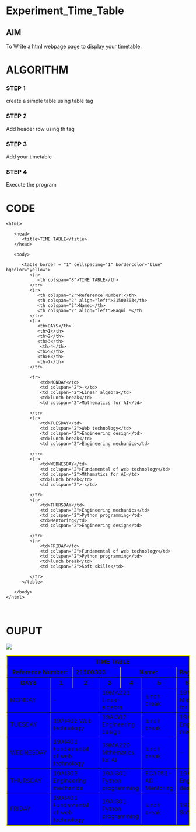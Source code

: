 # Experiment_Time_Table

## AIM
To Write a html webpage page to display your timetable.

# ALGORITHM
### STEP 1
create a simple table using table tag
### STEP 2
Add header row using th tag
### STEP 3
Add your timetable
### STEP 4
Execute the program

# CODE
~~~<!DOCTYPE html>
<html>

   <head>
      <title>TIME TABLE</title>
   </head>
	
   <body>

      <table border = "1" cellspacing="1" bordercolor="blue" bgcolor="yellow">
         <tr>
            <th colspan="8">TIME TABLE</th>
         </tr>
         <tr>
            <th colspan="2">Reference Number:</th>
            <th colspan="2" align="left">21500303</th>
            <th colspan="2">Name:</th>
            <th colspan="2" align="left">Ragul M</th
         </tr>
         <tr>
            <th>DAYS</th>
            <th>1</th>
            <th>2</th>
            <th>3</th>
             <th>4</th>
            <th>5</th>
            <th>6</th>
            <th>7</th>
         </tr>
        
         <tr>
             <td>MONDAY</td>
             <td colspan="2">-</td>
             <td colspan="2">Linear algebra</td>
             <td>lunch break</td>
             <td colspan="2">Mathematics for AI</td>
             
         </tr>
         <tr>
             <td>TUESDAY</td>
             <td colspan="2">Web technology</td>
             <td colspan="2">Engineering design</td>
             <td>lunch break</td>
             <td colspan="2">Engineering mechanics</td>
             
         </tr>
         <tr>
             <td>WEDNESDAY</td>
             <td colspan="2">Fundamental of web technology</td>
             <td colspan="2">Mthematics for AI</td>
             <td>lunch break</td>
             <td colspan="2">-</td>
             
         </tr>
         <tr>
             <td>THURSDAY</td>
             <td colspan="2">Engineering mechanics</td>
             <td colspan="2">Python programming</td>
             <td>Mentoring</td>
             <td colspan="2">Engineering design</td>
             
         </tr>
         <tr>
             <td>FRIDAY</td>
             <td colspan="2">Fundamental of web technology</td>
             <td colspan="2">Python programming</td>
             <td>lunch break</td>
             <td colspan="2">Soft skills</td>
             
         </tr>
      </table>
      
   </body>
</html>



~~~
# OUPUT
<!DOCTYPE html>
<html>

   <head>
      
   </head>
	
   <body>

   <table border = "2" cellspacing="1" bordercolor="yellow" bgcolor="blue">
<img src="logo.png">
         <tr>
            <th colspan="8">TIME TABLE</th>
         </tr>
         <tr>
            <th colspan="2">Reference Number:</th>
            <th colspan="2" align="left">21500303</th>
            <th colspan="2">Name:</th>
            <th colspan="2" align="left">Ragul M</th
         </tr>
         <tr>
            <th>DAYS</th>
            <th>1</th>
            <th>2</th>
            <th>3</th>
             <th>4</th>
            <th>5</th>
            <th>6</th>
            <th>7</th>
         </tr>
         <tr>
             <td>MONDAY</td>
             <td colspan="2">-</td>
             <td colspan="2">19MA221 Linear algebra</td>
             <td>lunch break</td>
             <td colspan="2"> 19MA220 Mathematics for AI</td>
         </tr>
         <tr>
             <td>TUESDAY</td>
             <td colspan="2">19AI402 Web technology</td>
             <td colspan="2">19AI302 Engineering design</td>
             <td>lunch break</td>
             <td colspan="2">19AI303 Engineering mechanics</td>
         </tr>
         <tr>
             <td>WEDNESDAY</td>
             <td colspan="2">19AI401 Fundamental of web technology</td>
             <td colspan="2">19MA220 Mthematics for AI</td>
             <td>lunch break</td>
             <td colspan="2">-</td>
         </tr>
         <tr>
             <td>THURSDAY</td>
             <td colspan="2">19AI303 Engineering mechanics</td>
             <td colspan="2">19AI301 Python programming</td>
             <td>ECA051-AD Mentoring</td>
             <td colspan="2">19AI302 Engineering design</td>
         </tr>
         <tr>
             <td>FRIDAY</td>
             <td colspan="2">19AI401 Fundamental of web technology</td>
             <td colspan="2">19AI301 Python programming</td>
             <td>lunch break</td>
             <td colspan="2">19EY701 Soft skills</td>
         </tr>
      </table>
      
   </body>
</html>